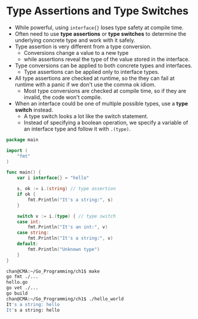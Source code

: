 # Type Assertions and Type Switches

- While powerful, using `interface{}` loses type safety at compile time.
- Often need to use **type assertions** or **type switches** to determine the underlying concrete type and work with it safely.
- Type assertion is very different from a type conversion.
  - Conversions change a value to a new type
  - while assertions reveal the type of the value stored in the interface.
- Type conversions can be applied to both concrete types and interfaces.
  - Type assertions can be applied only to interface types.
- All type assertions are checked at runtime, so the they can fail at runtime with a panic if we don't use the comma ok idiom. 
  - Most type conversions are checked at compile time, so if they are invalid, the code won't compile.
- When an interface could be one of multiple possible types, use a **type switch** instead.
  - A type switch looks a lot like the switch statement.
  - Instead of specifying a boolean operation, we specify a variable of an interface type and follow it with `.(type)`.

```go
package main

import (
	"fmt"
)

func main() {
	var i interface{} = "hello"

	s, ok := i.(string) // type assertion
	if ok {
		fmt.Println("It's a string:", s)
	}

	switch v := i.(type) { // type switch
	case int:
		fmt.Println("It's an int:", v)
	case string:
		fmt.Println("It's a string:", v)
	default:
		fmt.Println("Unknown type")
	}
}
```

```sh
chan@CMA:~/Go_Programming/ch1$ make
go fmt ./...
hello.go
go vet ./...
go build
chan@CMA:~/Go_Programming/ch1$ ./hello_world
It's a string: hello
It's a string: hello
```

